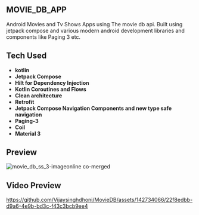 ## MOVIE_DB_APP

Android Movies and Tv Shows Apps using The movie db api. Built using jetpack compose and various modern android development libraries and components like Paging 3 etc.

## Tech Used
- **kotlin**
- **Jetpack Compose**
- **Hilt for Dependency Injection**
- **Kotlin Coroutines and Flows**
- **Clean architecture**
- **Retrofit**
- **Jetpack Compose Navigation Components and new type safe navigation**
- **Paging-3**
- **Coil**
- **Material 3**

## Preview

![movie_db_ss_3-imageonline co-merged](https://github.com/Vijaysinghdhoni/MovieDB/assets/142734066/5ca79c48-7bdd-4e52-82bf-7e9c01c4e9a3)

## Video Preview

https://github.com/Vijaysinghdhoni/MovieDB/assets/142734066/22f8edbb-d9a6-4e9b-bd3c-f43c3bcb9ee4



